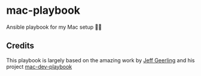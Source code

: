 # mac-playbook

Ansible playbook for my Mac setup 👨‍💻

## Credits

This playbook is largely based on the amazing work by [Jeff Geerling](https://github.com/geerlingguy) and his project [mac-dev-playbook](https://github.com/geerlingguy/mac-dev-playbook)
